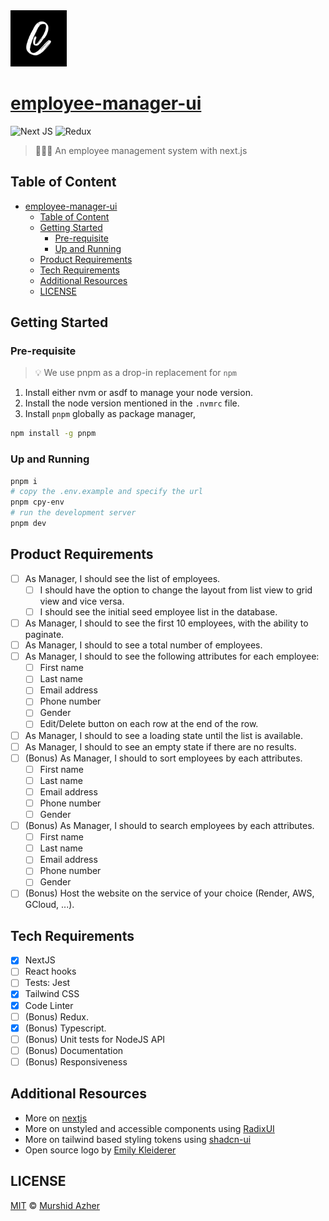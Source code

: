 <img src="https://raw.githubusercontent.com/murshidazher/employee-manager-ui/main/docs/images/black-logo.png" width="90px">

# [employee-manager-ui](https://github.com/murshidazher/employee-manager-ui)

![Next JS](https://img.shields.io/badge/next-black?logo=next.js&logoColor=white)
![Redux](https://img.shields.io/badge/redux-%23593d88.svg?logo=redux&logoColor=white)

> 🧑‍💼💼 An employee management system with next.js

## Table of Content

- [employee-manager-ui](#employee-manager-ui)
  - [Table of Content](#table-of-content)
  - [Getting Started](#getting-started)
    - [Pre-requisite](#pre-requisite)
    - [Up and Running](#up-and-running)
  - [Product Requirements](#product-requirements)
  - [Tech Requirements](#tech-requirements)
  - [Additional Resources](#additional-resources)
  - [LICENSE](#license)

## Getting Started

### Pre-requisite

> 💡 We use pnpm as a drop-in replacement for `npm`

1. Install either nvm or asdf to manage your node version.
2. Install the node version mentioned in the `.nvmrc` file.
3. Install `pnpm` globally as package manager,

```sh
npm install -g pnpm
```

### Up and Running

```sh
pnpm i
# copy the .env.example and specify the url
pnpm cpy-env
# run the development server
pnpm dev
```

## Product Requirements

- [ ] As Manager, I should see the list of employees.
  - [ ] I should have the option to change the layout from list view to grid view and vice versa.
  - [ ] I should see the initial seed employee list in the database.
- [ ] As Manager, I should to see the first 10 employees, with the ability to paginate.
- [ ] As Manager, I should to see a total number of employees.
- [ ] As Manager, I should to see the following attributes for each employee:
  - [ ] First name
  - [ ] Last name
  - [ ] Email address
  - [ ] Phone number
  - [ ] Gender
  - [ ] Edit/Delete button on each row at the end of the row.
- [ ] As Manager, I should to see a loading state until the list is available.
- [ ] As Manager, I should to see an empty state if there are no results.
- [ ] (Bonus) As Manager, I should to sort employees by each attributes.
  - [ ] First name
  - [ ] Last name
  - [ ] Email address
  - [ ] Phone number
  - [ ] Gender
- [ ] (Bonus) As Manager, I should to search employees by each attributes.
  - [ ] First name
  - [ ] Last name
  - [ ] Email address
  - [ ] Phone number
  - [ ] Gender
- [ ] (Bonus) Host the website on the service of your choice (Render, AWS, GCloud, ...).

## Tech Requirements

- [x] NextJS
- [ ] React hooks
- [ ] Tests: Jest
- [x] Tailwind CSS
- [x] Code Linter
- [ ] (Bonus) Redux.
- [x] (Bonus) Typescript.
- [ ] (Bonus) Unit tests for NodeJS API
- [ ] (Bonus) Documentation
- [ ] (Bonus) Responsiveness

## Additional Resources

- More on [nextjs](https://nextjs.org/docs)
- More on unstyled and accessible components using [RadixUI](https://radix-ui.com/)
- More on tailwind based styling tokens using [shadcn-ui](https://ui.shadcn.com/docs/)
- Open source logo by [Emily Kleiderer](https://www.figma.com/community/file/1199856293948759707/Landing-Page-Doodles)

## LICENSE

[MIT](./LICENSE) &copy; [Murshid Azher](https://github.com/murshidazher)
